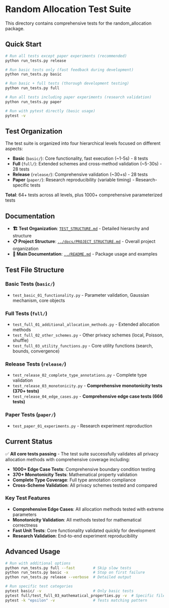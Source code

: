 # Random Allocation Test Suite

This directory contains comprehensive tests for the random_allocation package.

## Quick Start

```bash
# Run all tests except paper experiments (recommended)
python run_tests.py release

# Run basic tests only (fast feedback during development)
python run_tests.py basic

# Run basic + full tests (thorough development testing)
python run_tests.py full

# Run all tests including paper experiments (research validation)
python run_tests.py paper

# Run with pytest directly (basic usage)
pytest -v
```

## Test Organization

The test suite is organized into four hierarchical levels focused on different aspects:

- **Basic** (`basic/`): Core functionality, fast execution (~1-5s) - 8 tests
- **Full** (`full/`): Extended schemes and cross-method validation (~5-30s) - 28 tests  
- **Release** (`release/`): Comprehensive validation (~30+s) - 28 tests
- **Paper** (`paper/`): Research reproducibility (variable timing) - Research-specific tests

**Total**: 64+ tests across all levels, plus 1000+ comprehensive parameterized tests

## Documentation

- **🏗️ Test Organization**: [`TEST_STRUCTURE.md`](TEST_STRUCTURE.md) - Detailed hierarchy and structure
- **📋 Project Structure**: [`../docs/PROJECT_STRUCTURE.md`](../docs/PROJECT_STRUCTURE.md) - Overall project organization
- **📖 Main Documentation**: [`../README.md`](../README.md) - Package usage and examples

## Test File Structure

### Basic Tests (`basic/`)
- `test_basic_01_functionality.py` - Parameter validation, Gaussian mechanism, core objects

### Full Tests (`full/`)
- `test_full_01_additional_allocation_methods.py` - Extended allocation methods
- `test_full_02_other_schemes.py` - Other privacy schemes (local, Poisson, shuffle)
- `test_full_03_utility_functions.py` - Core utility functions (search, bounds, convergence)

### Release Tests (`release/`)
- `test_release_02_complete_type_annotations.py` - Complete type validation 
- `test_release_03_monotonicity.py` - **Comprehensive monotonicity tests (370+ tests)**
- `test_release_04_edge_cases.py` - **Comprehensive edge case tests (666 tests)**

### Paper Tests (`paper/`)
- `test_paper_01_experiments.py` - Research experiment reproduction

## Current Status

✅ **All core tests passing** - The test suite successfully validates all privacy allocation methods with comprehensive coverage including:

- **1000+ Edge Case Tests**: Comprehensive boundary condition testing
- **370+ Monotonicity Tests**: Mathematical property validation  
- **Complete Type Coverage**: Full type annotation compliance
- **Cross-Scheme Validation**: All privacy schemes tested and compared

### Key Test Features
- **Comprehensive Edge Cases**: All allocation methods tested with extreme parameters
- **Monotonicity Validation**: All methods tested for mathematical correctness  
- **Fast Unit Tests**: Core functionality validated quickly for development
- **Research Validation**: End-to-end experiment reproducibility

## Advanced Usage

```bash
# Run with additional options
python run_tests.py full --fast        # Skip slow tests
python run_tests.py basic -x           # Stop on first failure  
python run_tests.py release --verbose  # Detailed output

# Run specific test categories
pytest basic/ -v                       # Only basic tests
pytest full/test_full_03_mathematical_properties.py -v  # Specific file
pytest -k "epsilon" -v                 # Tests matching pattern
``` 